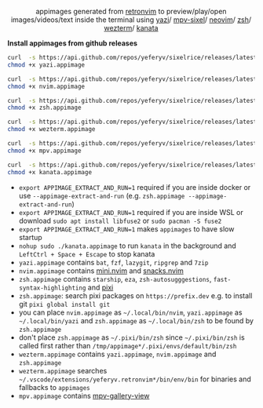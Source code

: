 <div align="center">
    <p>
        appimages generated from <a href="https://github.com/yeferyv/retronvim">retronvim</a>
        to preview/play/open images/videos/text inside the terminal using
        <a href="https://github.com/sxyazi/yazi">yazi</a>/
        <a href="https://github.com/mpv-player/mpv">mpv-sixel</a>/
        <a href="https://github.com/neovim/neovim">neovim</a>/
        <a href="https://github.com/zsh-users/zsh">zsh</a>/
        <a href="https://github.com/zsh-users/zsh">wezterm</a>/
        <a href="https://github.com/zsh-users/zsh">kanata</a>
        <br>
    </p>
</div>

**Install appimages from github releases**

  ```bash
  curl  -s https://api.github.com/repos/yeferyv/sixelrice/releases/latest | grep -oE "https.*yazi.appimage" | xargs -I {} curl -LO {}
  chmod +x yazi.appimage

  curl  -s https://api.github.com/repos/yeferyv/sixelrice/releases/latest | grep -oE "https.*nvim.appimage" | xargs -I {} curl -LO {}
  chmod +x nvim.appimage

  curl  -s https://api.github.com/repos/yeferyv/sixelrice/releases/latest | grep -oE "https.*zsh.appimage" | xargs -I {} curl -LO {}
  chmod +x zsh.appimage

  curl  -s https://api.github.com/repos/yeferyv/sixelrice/releases/latest | grep -oE "https.*wezterm.appimage" | xargs -I {} curl -LO {}
  chmod +x wezterm.appimage

  curl  -s https://api.github.com/repos/yeferyv/sixelrice/releases/latest | grep -oE "https.*mpv.appimage" | xargs -I {} curl -LO {}
  chmod +x mpv.appimage

  curl  -s https://api.github.com/repos/yeferyv/sixelrice/releases/latest | grep -oE "https.*kanata.appimage" | xargs -I {} curl -LO {}
  chmod +x kanata.appimage
  ```

- `export APPIMAGE_EXTRACT_AND_RUN=1` required if you are inside docker or use `--appimage-extract-and-run` (e.g. `zsh.appimage --appimage-extract-and-run`)
- `export APPIMAGE_EXTRACT_AND_RUN=1` required if you are inside WSL or download `sudo apt install libfuse2` or `sudo pacman -S fuse2`
- `export APPIMAGE_EXTRACT_AND_RUN=1` makes `appimages` to have slow startup
- `nohup sudo ./kanata.appimage` to run `kanata` in the background and `LeftCtrl + Space + Escape` to stop kanata
- `yazi.appimage` contains `bat`, `fzf`, `lazygit`, `ripgrep` and `7zip`
- `nvim.appimage` contains [mini.nvim](https://github.com/echasnovski/mini.nvim) and [snacks.nvim](https://github.com/folke/snacks.nvim)
- `zsh.appimage` contains `starship`, `eza`, `zsh-autosugggestions`, `fast-syntax-highlighting` and [pixi](https://github.com/prefix-dev/pixi)
- `zsh.appimage`: search pixi packages on `https://prefix.dev` e.g. to install git `pixi global install git`
- you can place `nvim.appimage` as `~/.local/bin/nvim`, `yazi.appimage` as `~/.local/bin/yazi` and `zsh.appimage` as `~/.local/bin/zsh` to be found by `zsh.appimage`
- don't place `zsh.appimage` as `~/.pixi/bin/zsh` since `~/.pixi/bin/zsh` is called first rather than `/tmp/appimage*/.pixi/envs/default/bin/zsh`
- `wezterm.appimage` contains `yazi.appimage`, `nvim.appimage` and `zsh.appimage`
- `wezterm.appimage` searches `~/.vscode/extensions/yeferyv.retronvim*/bin/env/bin` for binaries and fallbacks to `appimages`
- `mpv.appimage` contains [mpv-gallery-view](https://github.com/occivink/mpv-gallery-view)

